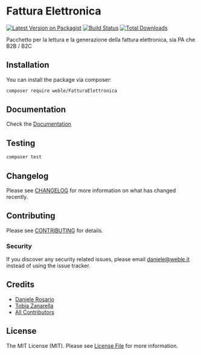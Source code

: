 # Fattura Elettronica

[![Latest Version on Packagist](https://img.shields.io/packagist/v/fatturaelettronicaphp/fatturaelettronica.svg?style=flat-square)](https://packagist.org/packages/fatturaelettronicaphp/fatturaelettronica)
[![Build Status](https://img.shields.io/travis/fatturaelettronicaphp/fatturaelettronica/master.svg?style=flat-square)](https://travis-ci.org/fatturaelettronicaphp/fatturaelettronica)
[![Total Downloads](https://img.shields.io/packagist/dt/fatturaelettronicaphp/fatturaelettronica.svg?style=flat-square)](https://packagist.org/packages/fatturaelettronicaphp/fatturaelettronica)

Pacchetto per la lettura e la generazione della fattura elettronica, sia PA che B2B / B2C

## Installation

You can install the package via composer:

```bash
composer require weble/FatturaElettronica
```

## Documentation

Check the [Documentation](https://weble.github.io/FatturaElettronica/)

## Testing

``` bash
composer test
```

## Changelog

Please see [CHANGELOG](CHANGELOG.md) for more information on what has changed recently.

## Contributing

Please see [CONTRIBUTING](CONTRIBUTING.md) for details.

### Security

If you discover any security related issues, please email daniele@weble.it instead of using the issue tracker.


## Credits

- [Daniele Rosario](https://github.com/Skullbock)
- [Tobia Zanarella](https://github.com/ShellrentSrl)
- [All Contributors](../../contributors)

## License

The MIT License (MIT). Please see [License File](LICENSE.md) for more information.
